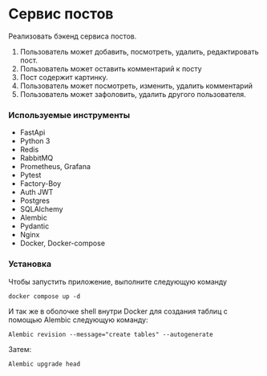 # Сервис постов

Реализовать бэкенд сервиса постов.

1. Пользователь может добавить, посмотреть, удалить, редактировать пост.
2. Пользователь может оставить комментарий к посту 
3. Пост содержит картинку.
4. Пользователь может посмотреть, изменить, удалить комментарий
5. Пользователь может зафоловить, удалить другого пользователя.

### Используемые инструменты

* FastApi
* Python 3
* Redis
* RabbitMQ
* Prometheus, Grafana
* Pytest
* Factory-Boy
* Auth JWT
* Postgres
* SQLAlchemy
* Alembic
* Pydantic
* Nginx
* Docker, Docker-compose

### Установка

Чтобы запустить приложение, выполните следующую команду
```
docker compose up -d
```
И так же в оболочке shell внутри Docker для создания таблиц с помощью Alembic следующую команду:
```
Alembic revision --message="create tables" --autogenerate
```
Затем:
```
Alembic upgrade head
```